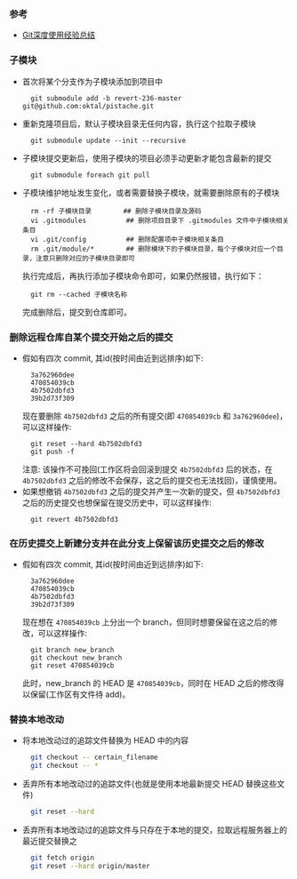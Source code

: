 
### 参考
- [Git深度使用经验总结](https://blog.csdn.net/a13271785989/article/details/42777893)

### 子模块
- 首次将某个分支作为子模块添加到项目中
  ```shell
    git submodule add -b revert-236-master git@github.com:oktal/pistache.git
  ```
- 重新克隆项目后，默认子模块目录无任何内容，执行这个拉取子模块
  ```shell
    git submodule update --init --recursive
  ```
- 子模块提交更新后，使用子模块的项目必须手动更新才能包含最新的提交
  ```shell
    git submodule foreach git pull
  ```
- 子模块维护地址发生变化，或者需要替换子模块，就需要删除原有的子模块
  ```shell
    rm -rf 子模块目录        ## 删除子模块目录及源码
    vi .gitmodules          ## 删除项目目录下 .gitmodules 文件中子模块相关条目
    vi .git/config          ## 删除配置项中子模块相关条目
    rm .git/module/*        ## 删除模块下的子模块目录，每个子模块对应一个目录，注意只删除对应的子模块目录即可
  ```
  执行完成后，再执行添加子模块命令即可，如果仍然报错，执行如下：
  ```shell
    git rm --cached 子模块名称
  ```
  完成删除后，提交到仓库即可。

### 删除远程仓库自某个提交开始之后的提交
- 假如有四次 commit, 其id(按时间由近到远排序)如下:
  ```shell
    3a762960dee
    470854039cb
    4b7502dbfd3
    39b2d73f309
  ```
  现在要删除 `4b7502dbfd3` 之后的所有提交(即 `470854039cb` 和 `3a762960dee`)，可以这样操作:
  ```shell
    git reset --hard 4b7502dbfd3
    git push -f
  ```
  注意: 该操作不可挽回(工作区将会回滚到提交 `4b7502dbfd3` 后的状态，在 `4b7502dbfd3` 之后的修改不会保存，这之后的提交也无法找回)，谨慎使用。
- 如果想撤销 `4b7502dbfd3` 之后的提交并产生一次新的提交，但 `4b7502dbfd3` 之后的历史提交也想保留在提交历史中，可以这样操作:
  ```shell
    git revert 4b7502dbfd3
  ```

### 在历史提交上新建分支并在此分支上保留该历史提交之后的修改

- 假如有四次 commit, 其id(按时间由近到远排序)如下:
  ```shell
    3a762960dee
    470854039cb
    4b7502dbfd3
    39b2d73f309
  ```
  现在想在 `470854039cb` 上分出一个 branch，但同时想要保留在这之后的修改，可以这样操作:
  ```shell
    git branch new_branch
    git checkout new_branch
    git reset 470854039cb
  ```
  此时，new_branch 的 HEAD 是 `470854039cb`，同时在 HEAD 之后的修改得以保留(工作区有文件待 add)。

### 替换本地改动
- 将本地改动过的追踪文件替换为 HEAD 中的内容
  ```sh
    git checkout -- certain_filename
    git checkout -- *
  ```
- 丢弃所有本地改动过的追踪文件(也就是使用本地最新提交 HEAD 替换这些文件)
  ```sh
    git reset --hard
  ```
- 丢弃所有本地改动过的追踪文件与只存在于本地的提交，拉取远程服务器上的最近提交替换之
  ```sh
    git fetch origin
    git reset --hard origin/master
  ```
  
  

